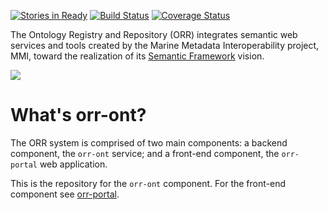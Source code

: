 [![Stories in Ready](https://badge.waffle.io/mmisw/orr-ont.png?label=ready&title=Ready)](https://waffle.io/mmisw/orr-ont)
[![Build Status](https://travis-ci.org/mmisw/orr-ont.svg?branch=master)](https://travis-ci.org/mmisw/orr-ont)
[![Coverage Status](https://coveralls.io/repos/github/mmisw/orr-ont/badge.svg?branch=master)](https://coveralls.io/github/mmisw/orr-ont?branch=master)


The Ontology Registry and Repository (ORR) integrates semantic web services and tools
created by the Marine Metadata Interoperability project, MMI, toward the realization
of its [Semantic Framework](http://marinemetadata.org/semanticframework) vision.

[![](http://marinemetadata.org/files/mmi/semantic_framework.jpg)](http://marinemetadata.org/semanticframework)

# What's orr-ont?

The ORR system is comprised of two main components: a backend component, the `orr-ont` service;
and a front-end component, the `orr-portal` web application.

This is the repository for the `orr-ont` component.
For the front-end component see [orr-portal](https://github.com/mmisw/orr-portal).
